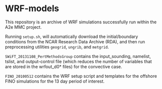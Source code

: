 # WRF-models
This repository is an archive of WRF simulations successfully run within the A2e
MMC project.

Running `setup.sh`, will automatically download the initial/boundary conditions
from the NCAR Research Data Archive (RDA), and then run preprocessing utilities
`geogrid`, `ungrib`, and `metgrid`.

`SWiFT_20131108_PertMethodsGroup` contains the input_sounding, namelist, tslist,
and output-control file (which reduces the number of variables that are stored 
in the wrfout_d0* files) for the convective case. 

`FINO_20100512` contains the WRF setup script and templates for the offshore
FINO simulations for the 13 day period of interest.
